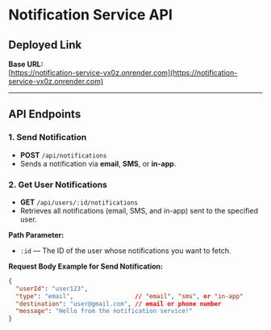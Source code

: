 # Notification Service API

## Deployed Link

**Base URL:**  
[https://notification-service-vx0z.onrender.com](https://notification-service-vx0z.onrender.com)

---

## API Endpoints

### 1. Send Notification

- **POST** `/api/notifications`  
- Sends a notification via **email**, **SMS**, or **in-app**.
  
### 2. Get User Notifications

- **GET** `/api/users/:id/notifications`  
- Retrieves all notifications (email, SMS, and in-app) sent to the specified user.

**Path Parameter:**

- `:id` — The ID of the user whose notifications you want to fetch.

**Request Body Example for Send Notification:**

```json
{
  "userId": "user123",
  "type": "email",                 // "email", "sms", or "in-app"
  "destination": "user@gmail.com", // email or phone number 
  "message": "Hello from the notification service!"
}



